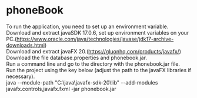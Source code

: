 # phoneBook
To run the application, you need to set up an environment variable.<br/> 
Download and extract javaSDK 17.0.6, set up environment variables on your PC.(https://www.oracle.com/java/technologies/javase/jdk17-archive-downloads.html)<br/> 
Download and extract javaFX 20.(https://gluonhq.com/products/javafx/)<br/> 
Download the file database.properties and phonebook.jar.<br/>
Run a command line and go to the directory with the phonebook.jar file.<br/>
Run the project using the key below (adjust the path to the javaFX libraries if necessary).<br/>
java --module-path "C:\java\javafx-sdk-20\lib" --add-modules javafx.controls,javafx.fxml -jar phonebook.jar
